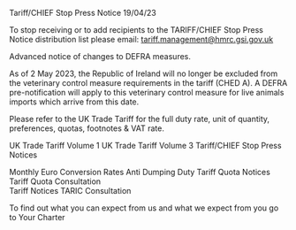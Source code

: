 Tariff/CHIEF Stop Press Notice 19/04/23


To stop receiving or to add recipients to the TARIFF/CHIEF Stop Press Notice distribution list please email: tariff.management@hmrc.gsi.gov.uk  

Advanced notice of changes to DEFRA measures. 

As of 2 May 2023, the Republic of Ireland will no longer be excluded from the veterinary control measure requirements in the tariff (CHED A). A DEFRA pre-notification will apply to this veterinary control measure for live animals imports which arrive from this date.








Please refer to the UK Trade Tariff for the full duty rate, unit of quantity, preferences, quotas, footnotes & VAT rate.

UK Trade Tariff Volume 1  UK Trade Tariff Volume 3  Tariff/CHIEF Stop Press Notices   

Monthly Euro Conversion Rates  Anti Dumping Duty Tariff Quota Notices Tariff Quota Consultation  
                                            Tariff Notices  TARIC Consultation 

 To find out what you can expect from us and what we expect from you go to Your Charter
